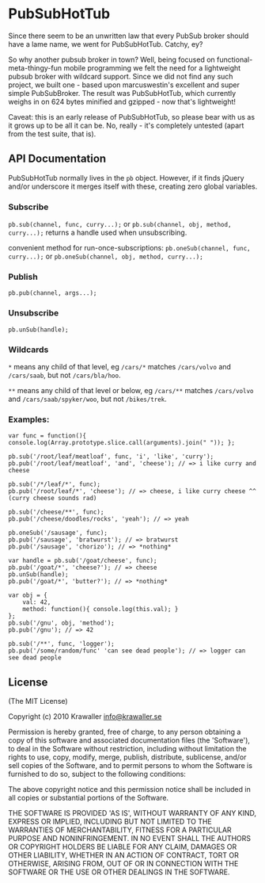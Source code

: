 
# PubSubHotTub

Since there seem to be an unwritten law that every PubSub broker should have a lame name, we went for PubSubHotTub. Catchy, ey?

So why another pubsub broker in town? Well, being focused on functional-meta-thingy-fun mobile programming we felt the need for a lightweight pubsub broker with wildcard support. Since we did not find any such project, we built one - based upon marcuswestin's excellent and super simple PubSubBroker. The result was PubSubHotTub, which currently weighs in on 624 bytes minified and gzipped - now that's lightweight! 

Caveat: this is an early release of PubSubHotTub, so please bear with us as it grows up to be all it can be. No, really - it's completely untested (apart from the test suite, that is).

## API Documentation

PubSubHotTub normally lives in the `pb` object. However, if it finds jQuery and/or underscore it merges itself with these, creating zero global variables.

### Subscribe

`pb.sub(channel, func, curry...);` or `pb.sub(channel, obj, method, curry...);` returns a handle used when unsubscribing.

convenient method for run-once-subscriptions:
`pb.oneSub(channel, func, curry...);` or `pb.oneSub(channel, obj, method, curry...);`

### Publish

`pb.pub(channel, args...);`

### Unsubscribe

`pb.unSub(handle);`

### Wildcards

`*` means any child of that level, eg `/cars/*` matches `/cars/volvo` and `/cars/saab`, but not `/cars/bla/hoo`.

`**` means any child of that level or below, eg `/cars/**` matches `/cars/volvo` and `/cars/saab/spyker/woo`, but not `/bikes/trek`.

### Examples:

    var func = function(){ console.log(Array.prototype.slice.call(arguments).join(" ")); };
    
    pb.sub('/root/leaf/meatloaf', func, 'i', 'like', 'curry');
    pb.pub('/root/leaf/meatloaf', 'and', 'cheese'); // => i like curry and cheese
    
    pb.sub('/*/leaf/*', func);
    pb.pub('/root/leaf/*', 'cheese'); // => cheese, i like curry cheese ^^ (curry cheese sounds rad)
    
    pb.sub('/cheese/**', func);
    pb.pub('/cheese/doodles/rocks', 'yeah'); // => yeah
    
    pb.oneSub('/sausage', func);
    pb.pub('/sausage', 'bratwurst'); // => bratwurst
    pb.pub('/sausage', 'chorizo'); // => *nothing*
    
    var handle = pb.sub('/goat/cheese', func);
    pb.pub('/goat/*', 'cheese?'); // => cheese
    pb.unSub(handle);
    pb.pub('/goat/*', 'butter?'); // => *nothing*

    var obj = {
        val: 42,
        method: function(){ console.log(this.val); }
    };
    pb.sub('/gnu', obj, 'method');
    pb.pub('/gnu'); // => 42
    
    pb.sub('/**', func, 'logger');
    pb.pub('/some/random/func' 'can see dead people'); // => logger can see dead people

## License 

(The MIT License)

Copyright (c) 2010 Krawaller <info@krawaller.se>

Permission is hereby granted, free of charge, to any person obtaining
a copy of this software and associated documentation files (the
'Software'), to deal in the Software without restriction, including
without limitation the rights to use, copy, modify, merge, publish,
distribute, sublicense, and/or sell copies of the Software, and to
permit persons to whom the Software is furnished to do so, subject to
the following conditions:

The above copyright notice and this permission notice shall be
included in all copies or substantial portions of the Software.

THE SOFTWARE IS PROVIDED 'AS IS', WITHOUT WARRANTY OF ANY KIND,
EXPRESS OR IMPLIED, INCLUDING BUT NOT LIMITED TO THE WARRANTIES OF
MERCHANTABILITY, FITNESS FOR A PARTICULAR PURPOSE AND NONINFRINGEMENT.
IN NO EVENT SHALL THE AUTHORS OR COPYRIGHT HOLDERS BE LIABLE FOR ANY
CLAIM, DAMAGES OR OTHER LIABILITY, WHETHER IN AN ACTION OF CONTRACT,
TORT OR OTHERWISE, ARISING FROM, OUT OF OR IN CONNECTION WITH THE
SOFTWARE OR THE USE OR OTHER DEALINGS IN THE SOFTWARE.